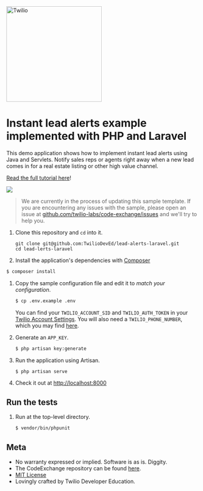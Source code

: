 <a href="https://www.twilio.com">
  <img src="https://static0.twilio.com/marketing/bundles/marketing/img/logos/wordmark-red.svg" alt="Twilio" width="250" />
</a>

# Instant lead alerts example implemented with PHP and Laravel

This demo application shows how to implement instant lead alerts using Java and
Servlets. Notify sales reps or agents right away when a new lead comes in for
a real estate listing or other high value channel.

[Read the full tutorial here](https://www.twilio.com/docs/tutorials/walkthrough/lead-alerts/php/laravel)!

![](https://github.com/TwilioDevEd/lead-alerts-laravel/workflows/Laravel/badge.svg)

> We are currently in the process of updating this sample template. If you are encountering any issues with the sample, please open an issue at [github.com/twilio-labs/code-exchange/issues](https://github.com/twilio-labs/code-exchange/issues) and we'll try to help you.

1. Clone this repository and `cd` into it.
   ```
   git clone git@github.com:TwilioDevEd/lead-alerts-laravel.git
   cd lead-lerts-laravel
   ```

1. Install the application's dependencies with [Composer](https://getcomposer.org/)

  ```bash
  $ composer install
  ```

1. Copy the sample configuration file and edit it to _match your configuration_.

   ```bash
   $ cp .env.example .env
   ```

   You can find your `TWILIO_ACCOUNT_SID` and `TWILIO_AUTH_TOKEN` in your
   [Twilio Account Settings](https://www.twilio.com/user/account/settings).
   You will also need a `TWILIO_PHONE_NUMBER`, which you may find [here](https://www.twilio.com/user/account/phone-numbers/incoming).

1. Generate an `APP_KEY`.

   ```bash
   $ php artisan key:generate
   ```

1. Run the application using Artisan.

   ```bash
   $ php artisan serve
   ```

1. Check it out at [http://localhost:8000](http://localhost:8000)

## Run the tests

1. Run at the top-level directory.

   ```bash
   $ vendor/bin/phpunit
   ```

## Meta

* No warranty expressed or implied. Software is as is. Diggity.
* The CodeExchange repository can be found [here](https://github.com/twilio-labs/code-exchange/).
* [MIT License](http://www.opensource.org/licenses/mit-license.html)
* Lovingly crafted by Twilio Developer Education.
